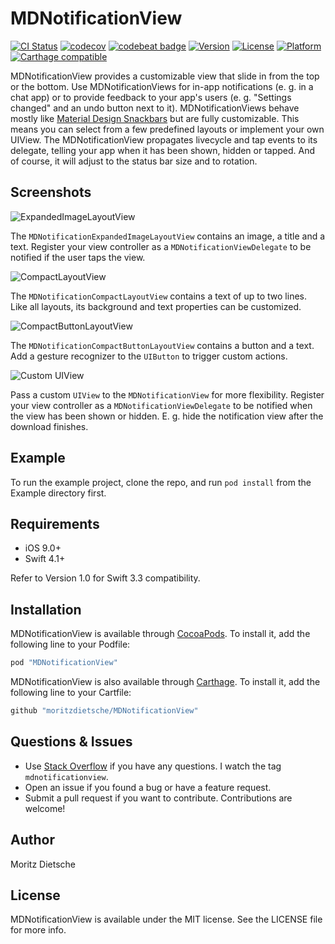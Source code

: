 # MDNotificationView

[![CI Status](http://img.shields.io/travis/moritzdietsche/mdnotificationview.svg?style=flat)](https://travis-ci.org/moritzdietsche/mdnotificationview)
[![codecov](https://codecov.io/gh/moritzdietsche/mdnotificationview/branch/master/graph/badge.svg)](https://codecov.io/gh/moritzdietsche/mdnotificationview)
[![codebeat badge](https://codebeat.co/badges/bca84760-bbab-4490-a2f3-064d2334bd48)](https://codebeat.co/projects/github-com-moritzdietsche-mdnotificationview)
[![Version](https://img.shields.io/cocoapods/v/MDNotificationView.svg?style=flat)](http://cocoapods.org/pods/MDNotificationView)
[![License](https://img.shields.io/cocoapods/l/MDNotificationView.svg?style=flat)](http://cocoapods.org/pods/MDNotificationView)
[![Platform](https://img.shields.io/cocoapods/p/MDNotificationView.svg?style=flat)](http://cocoapods.org/pods/MDNotificationView)
[![Carthage compatible](https://img.shields.io/badge/Carthage-compatible-4BC51D.svg?style=flat)](https://github.com/Carthage/Carthage)

MDNotificationView provides a customizable view that slide in from the top or the bottom. Use MDNotificationViews for in-app notifications (e. g. in a chat app) or to provide feedback to your app's users (e. g. "Settings changed" and an undo button next to it). MDNotificationViews behave mostly like [Material Design Snackbars](https://material.io/guidelines/components/snackbars-toasts.html#snackbars-toasts-specs) but are fully customizable. This means you can select from a few predefined layouts or implement your own UIView. The MDNotificationView propagates livecycle and tap events to its delegate, telling your app when it has been shown, hidden or tapped. And of course, it will adjust to the status bar size and to rotation.

## Screenshots

![ExpandedImageLayoutView](https://github.com/moritzdietsche/mdnotificationview/blob/master/Documentation/ExpandedImageLayoutView.gif)

The `MDNotificationExpandedImageLayoutView` contains an image, a title and a text. Register your view controller as a `MDNotificationViewDelegate` to be notified if the user taps the view.

![CompactLayoutView](https://github.com/moritzdietsche/mdnotificationview/blob/master/Documentation/CompactLayoutView.gif)

The `MDNotificationCompactLayoutView` contains a text of up to two lines. Like all layouts, its background and text properties can be customized.

![CompactButtonLayoutView](https://github.com/moritzdietsche/mdnotificationview/blob/master/Documentation/CompactButtonLayoutView.gif)

The `MDNotificationCompactButtonLayoutView` contains a button and a text. Add a gesture recognizer to the `UIButton` to trigger custom actions.

![Custom UIView](https://github.com/moritzdietsche/mdnotificationview/blob/master/Documentation/Custom%20UIView.gif)

Pass a custom `UIView` to the `MDNotificationView` for more flexibility. Register your view controller as a `MDNotificationViewDelegate` to be notified when the view has been shown or hidden. E. g. hide the notification view after the download finishes.

## Example

To run the example project, clone the repo, and run `pod install` from the Example directory first.

## Requirements

* iOS 9.0+
* Swift 4.1+

Refer to Version 1.0 for Swift 3.3 compatibility.

## Installation

MDNotificationView is available through [CocoaPods](http://cocoapods.org). To install it, add the following line to your Podfile:

```ruby
pod "MDNotificationView"
```

MDNotificationView is also available through [Carthage](hhttps://github.com/Carthage/Carthage). To install it, add the following line to your Cartfile:

```ruby
github "moritzdietsche/MDNotificationView"
```

## Questions & Issues

* Use [Stack Overflow](http://stackoverflow.com) if you have any questions. I watch the tag `mdnotificationview`.
* Open an issue if you found a bug or have a feature request.
* Submit a pull request if you want to contribute. Contributions are welcome!

## Author

Moritz Dietsche

## License

MDNotificationView is available under the MIT license. See the LICENSE file for more info.
